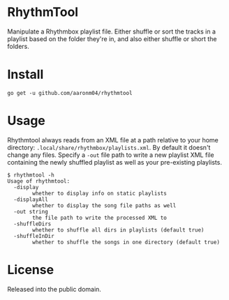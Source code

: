 RhythmTool
==========

Manipulate a Rhythmbox playlist file. Either shuffle or sort the tracks in a
playlist based on the folder they're in, and also either shuffle or short the
folders.

# Install

```
go get -u github.com/aaronm04/rhythmtool
```

# Usage

Rhythmtool always reads from an XML file at a path relative to your home
directory: `.local/share/rhythmbox/playlists.xml`. By default it doesn't change
any files. Specify a `-out` file path to write a new playlist XML file
containing the newly shuffled playlist as well as your pre-existing playlists.

```
$ rhythmtool -h
Usage of rhythmtool:
  -display
    	whether to display info on static playlists
  -displayAll
    	whether to display the song file paths as well
  -out string
    	the file path to write the processed XML to
  -shuffleDirs
    	whether to shuffle all dirs in playlists (default true)
  -shuffleInDir
    	whether to shuffle the songs in one directory (default true)
```

# License

Released into the public domain.
